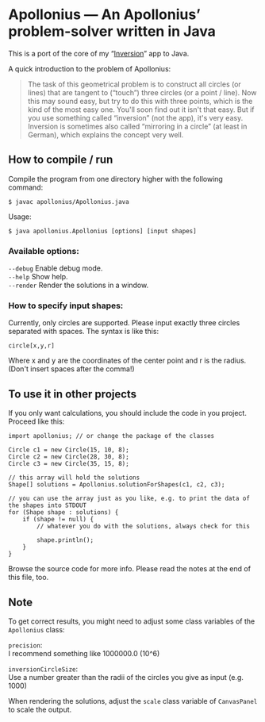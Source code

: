 # Apollonius — An Apollonius’ problem-solver written in Java

This is a port of the core of my “[Inversion][]” app to Java.

A quick introduction to the problem of Apollonius:
> The task of this geometrical problem is to construct all circles (or lines) that are tangent to (“touch”) three circles (or a point / line).
Now this may sound easy, but try to do this with three points, which is the kind of the most easy one. You'll soon find out it isn't that easy. But if you use something called “inversion” (not the app), it's very easy. Inversion is sometimes also called “mirroring in a circle” (at least in German), which explains the concept very well.

[Inversion]: http://rand1-365.blogspot.com/search/label/Inversion

## How to compile / run

Compile the program from one directory higher with the following command:

	$ javac apollonius/Apollonius.java

Usage:

	$ java apollonius.Apollonius [options] [input shapes]

### Available options:  
`--debug`		Enable debug mode.  
`--help`		Show help.  
`--render`		Render the solutions in a window.

### How to specify input shapes:

Currently, only circles are supported.
Please input exactly three circles separated with spaces.
The syntax is like this:

	circle[x,y,r]

Where x and y are the coordinates of the center point and r is the radius.
(Don't insert spaces after the comma!)


## To use it in other projects

If you only want calculations, you should include the code in you project. Proceed like this:

	import apollonius; // or change the package of the classes
	
	Circle c1 = new Circle(15, 10, 8);
	Circle c2 = new Circle(28, 30, 8);
	Circle c3 = new Circle(35, 15, 8);
	
	// this array will hold the solutions
	Shape[] solutions = Apollonius.solutionForShapes(c1, c2, c3);
	
	// you can use the array just as you like, e.g. to print the data of the shapes into STDOUT
	for (Shape shape : solutions) {
		if (shape != null) {
			// whatever you do with the solutions, always check for this
			
			shape.println();
		}
	}

Browse the source code for more info. Please read the notes at the end of this file, too.

## Note

To get correct results, you might need to adjust some class variables of the `Apollonius` class:

`precision`:  
I recommend something like 1000000.0 (10^6)

`inversionCircleSize`:  
Use a number greater than the radii of the circles you give as input (e.g. 1000)

When rendering the solutions, adjust the `scale` class variable of `CanvasPanel` to scale the output.


